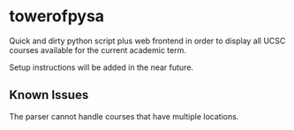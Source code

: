 # towerofpysa
Quick and dirty python script plus web frontend in order to display all UCSC courses available for the current academic term.

Setup instructions will be added in the near future.

## Known Issues
The parser cannot handle courses that have multiple locations.
